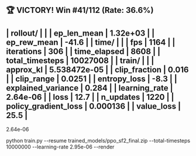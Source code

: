 🏆 VICTORY! Win #41/112 (Rate: 36.6%)
------------------------------------------
| rollout/                |              |
|    ep_len_mean          | 1.32e+03     |
|    ep_rew_mean          | -41.6        |
| time/                   |              |
|    fps                  | 1164         |
|    iterations           | 306          |
|    time_elapsed         | 8608         |
|    total_timesteps      | 10027008     |
| train/                  |              |
|    approx_kl            | 5.538472e-05 |
|    clip_fraction        | 0.016        |
|    clip_range           | 0.0251       |
|    entropy_loss         | -8.3         |
|    explained_variance   | 0.284        |
|    learning_rate        | 2.64e-06     |
|    loss                 | 12.7         |
|    n_updates            | 1220         |
|    policy_gradient_loss | 0.000136     |
|    value_loss           | 25.5         |
------------------------------------------




2.64e-06  




python train.py --resume trained_models/ppo_sf2_final.zip --total-timesteps 10000000 --learning-rate 2.95e-06 --render
